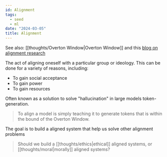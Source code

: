 ```yaml
---
id: Alignment
tags:
  - seed
  - ml
date: "2024-03-05"
title: Alignment
---
```


See also: [[thoughts/Overton Window|Overton Window]] and this [blog on alignment research](https://openai.com/blog/our-approach-to-alignment-research)

The act of aligning oneself with a particular group or ideology. This can be done for a variety of reasons, including:
- To gain social acceptance
- To gain power
- To gain resources

Often known as a solution to solve "hallucination" in large models token-generation.

> To align a model is simply teaching it to generate tokens that is within the bound of the Overton Window.

The goal is to build a aligned system that help us solve other alignment problems

> Should we build a [[thoughts/ethics|ethical]] aligned systems, or [[thoughts/moral|morally]] aligned systems?
